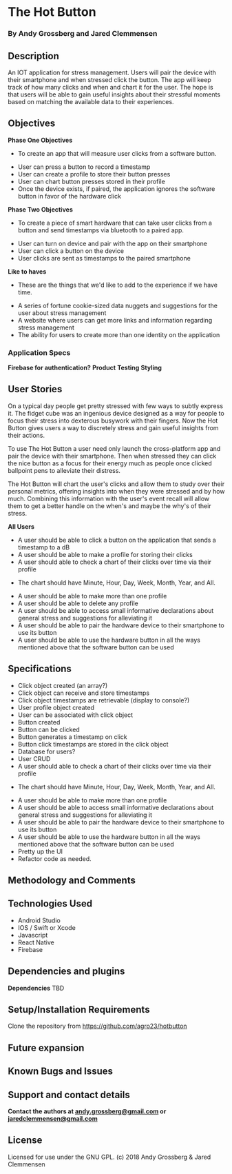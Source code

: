 # The Hot Button

### By Andy Grossberg and Jared Clemmensen

## Description
An IOT application for stress management. Users will pair the device with their smartphone and when stressed click the button. The app will keep track of how many clicks and when and chart it for the user. The hope is that users will be able to gain useful insights about their stressful moments based on matching the available data to their experiences.

## Objectives

**Phase One Objectives**
- To create an app that will measure user clicks from a software button.

* User can press a button to record a timestamp
* User can create a profile to store their button presses
* User can chart button presses stored in their profile
* Once the device exists, if paired, the application ignores the software button in favor of the hardware click

**Phase Two Objectives**
- To create a piece of smart hardware that can take user clicks from a button and send timestamps via bluetooth to a paired app.

* User can turn on device and pair with the app on their smartphone
* User can click a button on the device
* User clicks are sent as timestamps to the paired smartphone

**Like to haves**
- These are the things that we'd like to add to the experience if we have time.

* A series of fortune cookie-sized data nuggets and suggestions for the user about stress management
* A website where users can get more links and information regarding stress management
* The ability for users to create more than one identity on the application

### Application Specs

**Firebase for authentication?**
**Product**
**Testing**
**Styling**

## User Stories
On a typical day people get pretty stressed with few ways to subtly express it. The fidget cube was an ingenious device designed as a way for people to focus their stress into dexterous busywork with their fingers. Now the Hot Button gives users a way to discretely stress and gain useful insights from their actions.

To use The Hot Button a user need only launch the cross-platform app and pair the device with their smartphone. Then when stressed they can click the nice button as a focus for their energy much as people once clicked ballpoint pens to alleviate their distress.

The Hot Button will chart the user's clicks and allow them to study over their personal metrics, offering insights into when they were stressed and by how much. Combining this information with the user's event recall will allow them to get a better handle on the when's and maybe the why's of their stress.  

**All Users**
* A user should be able to click a button on the application that sends a timestamp to a dB
* A user should be able to make a profile for storing their clicks
* A user should able to check a chart of their clicks over time via their profile
- The chart should have Minute, Hour, Day, Week, Month, Year, and All.
* A user should be able to make more than one profile
* A user should be able to delete any profile
* A user should be able to access small informative declarations about general stress and suggestions for alleviating it
* A user should be able to pair the hardware device to their smartphone to use its button
* A user should be able to use the hardware button in all the ways mentioned above that the software button can be used

## Specifications
* Click object created (an array?)
* Click object can receive and store timestamps
* Click object timestamps are retrievable (display to console?)
* User profile object created
* User can be associated with click object
* Button created
* Button can be clicked
* Button generates a timestamp on click
* Button click timestamps are stored in the click object
* Database for users?
* User CRUD
* A user should able to check a chart of their clicks over time via their profile
- The chart should have Minute, Hour, Day, Week, Month, Year, and All.
* A user should be able to make more than one profile
* A user should be able to access small informative declarations about general stress and suggestions for alleviating it
* A user should be able to pair the hardware device to their smartphone to use its button
* A user should be able to use the hardware button in all the ways mentioned above that the software button can be used
* Pretty up the UI
* Refactor code as needed.

## Methodology and Comments

## Technologies Used

* Android Studio
* IOS / Swift or Xcode
* Javascript
* React Native
* Firebase

## Dependencies and plugins

**Dependencies**
TBD

## Setup/Installation Requirements
Clone the repository from https://github.com/agro23/hotbutton

## Future expansion

## Known Bugs and Issues

## Support and contact details

**Contact the authors at andy.grossberg@gmail.com or jaredclemmensen@gmail.com**

## License
Licensed for use under the GNU GPL. (c) 2018 Andy Grossberg & Jared Clemmensen

